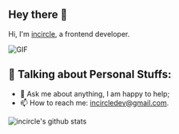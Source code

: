 ## Hey there 👋

Hi, I'm [incircle](https://www.incircle.dev), a frontend developer.

<img alt="GIF" src="https://media.giphy.com/media/2HONNTJbRhzKE/giphy.gif" />

## 💬 Talking about Personal Stuffs:

- 💬 Ask me about anything, I am happy to help;
- 📫 How to reach me: incircledev@gmail.com.

![incircle's github stats](https://github-readme-stats.vercel.app/api?username=circle-hotaru&show_icons=true&theme=aura&hide_border=true)

